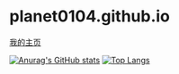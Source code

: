 # planet0104.github.io

[我的主页](http://planet0104.github.io/ "我的主页")

[![Anurag's GitHub stats](https://github-readme-stats.vercel.app/api?username=planet0104&show_icons=true&theme=radical)](https://github.com/planet0104)
[![Top Langs](https://github-readme-stats.vercel.app/api/top-langs/?username=planet0104&show_icons=true&theme=radical)](https://github.com/planet0104)

